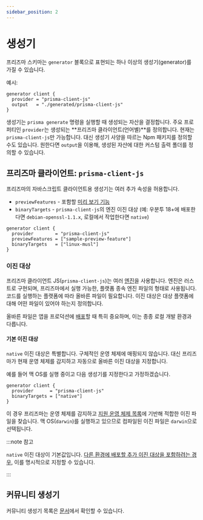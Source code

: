 ```yaml
---
sidebar_position: 2
---
```


# 생성기

프리즈마 스키마는 `generator` 블록으로 표현되는 하나 이상의 생성기(generator)를 가질 수 있습니다.

예시:

```prisma
generator client {
  provider = "prisma-client-js"
  output   = "./generated/prisma-client-js"
}
```

생성기는 `prisma generate` 명령을 실행할 때 생성되는 자산을 결정합니다. 주요 프로퍼티인 `provider`는 생성되는 **프리즈마 클라이언트(언어별)**를 정의합니다. 현재는 `prisma-client-js`만 가능합니다. 대신 생성기 사양을 따르는 Npm 패키지를 정의할 수도 있습니다. 원한다면 `output`을 이용해, 생성된 자산에 대한 커스텀 출력 폴더를 정의할 수 있습니다.

## 프리즈마 클라이언트: `prisma-client-js`

프리즈마의 자바스크립트 클라이언트용 생성기는 여러 추가 속성을 허용합니다.

- `previewFeatures` - 포함할 [미리 보기 기능](https://www.prisma.io/docs/concepts/components/preview-features)
- `binaryTargets` - `prisma-client-js`의 엔진 이진 대상 (예: 우분투 18+에 배포한다면 `debian-openssl-1.1.x`, 로컬에서 작업한다면 `native`)

```prisma
generator client {
  provider        = "prisma-client-js"
  previewFeatures = ["sample-preview-feature"]
  binaryTargets   = ["linux-musl"]
}
```

### 이진 대상

프리즈마 클라이언트 JS(`prisma-client-js`)는 여러 [엔진](https://github.com/prisma/prisma-engines)을 사용합니다. 엔진은 러스트로 구현되며, 프리즈마에서 실행 가능한, 플랫폼 종속 엔진 파일의 형태로 사용됩니다. 코드를 실행하는 플랫폼에 따라 올바른 파일이 필요합니다. 이진 대상은 대상 플랫폼에 대해 어떤 파일이 있어야 하는지 정의합니다.

올바른 파일은 앱을 프로덕션에 [배포](https://www.prisma.io/docs/guides/deployment/deployment)할 때 특히 중요하며, 이는 종종 로컬 개발 환경과 다릅니다.

#### 기본 이진 대상

`native` 이진 대상은 특별합니다. 구체적인 운영 체제에 매핑되지 않습니다. 대신 프리즈마가 현재 운영 체제를 감지하고 자동으로 올바른 이진 대상을 지정합니다.

예를 들어 맥 OS를 실행 중이고 다음 생성기를 지정한다고 가정하겠습니다.

```prisma
generator client {
  provider      = "prisma-client-js"
  binaryTargets = ["native"]
}
```

이 경우 프리즈마는 운영 체제를 감지하고 [지원 운영 체제 목록](https://www.prisma.io/docs/reference/api-reference/prisma-schema-reference#binarytargets-options)에 기반해 적합한 이진 파일을 찾습니다. 맥 OS(`darwin`)를 실행하고 있으므로 컴파일된 이진 파일은 `darwin`으로 선택됩니다.

:::note 참고

`native` 이진 대상이 기본값입니다. [다른 환경에 배포할 추가 이진 대상을 포함하려는 경우](https://www.prisma.io/docs/guides/deployment/deployment-guides/deploying-to-aws-lambda#binary-targets-in-schemaprisma), 이를 명시적으로 지정할 수 있습니다.

:::

## 커뮤니티 생성기

커뮤니티 생성기 목록은 [문서](https://www.prisma.io/docs/concepts/components/prisma-schema/generators#community-generators)에서 확인할 수 있습니다.